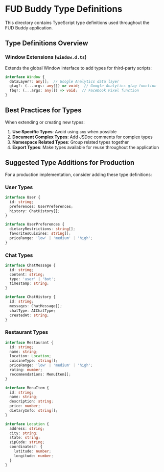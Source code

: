 
# FUD Buddy Type Definitions

This directory contains TypeScript type definitions used throughout the FUD Buddy application.

## Type Definitions Overview

### Window Extensions (`window.d.ts`)

Extends the global Window interface to add types for third-party scripts:

```typescript
interface Window {
  dataLayer?: any[];  // Google Analytics data layer
  gtag?: (...args: any[]) => void;  // Google Analytics gtag function
  fbq?: (...args: any[]) => void;  // Facebook Pixel function
}
```

## Best Practices for Types

When extending or creating new types:

1. **Use Specific Types**: Avoid using `any` when possible
2. **Document Complex Types**: Add JSDoc comments for complex types
3. **Namespace Related Types**: Group related types together
4. **Export Types**: Make types available for reuse throughout the application

## Suggested Type Additions for Production

For a production implementation, consider adding these type definitions:

### User Types
```typescript
interface User {
  id: string;
  preferences: UserPreferences;
  history: ChatHistory[];
}

interface UserPreferences {
  dietaryRestrictions: string[];
  favoritesCuisines: string[];
  priceRange: 'low' | 'medium' | 'high';
}
```

### Chat Types
```typescript
interface ChatMessage {
  id: string;
  content: string;
  type: 'user' | 'bot';
  timestamp: string;
}

interface ChatHistory {
  id: string;
  messages: ChatMessage[];
  chatType: AIChatType;
  createdAt: string;
}
```

### Restaurant Types
```typescript
interface Restaurant {
  id: string;
  name: string;
  location: Location;
  cuisineType: string[];
  priceRange: 'low' | 'medium' | 'high';
  rating: number;
  recommendations: MenuItem[];
}

interface MenuItem {
  id: string;
  name: string;
  description: string;
  price: number;
  dietaryInfo: string[];
}

interface Location {
  address: string;
  city: string;
  state: string;
  zipCode: string;
  coordinates?: {
    latitude: number;
    longitude: number;
  }
}
```
